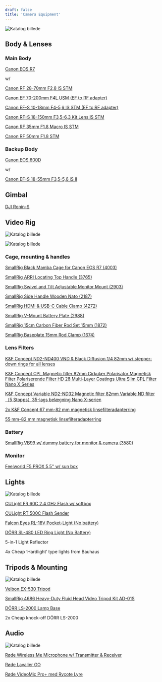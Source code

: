 ```yaml
---
draft: false
title: 'Camera Equipment'
---
```


![Katalog billede](https://drive.google.com/thumbnail?id=1O8UBTthAryn9pVuOikMt42Znnzh2Fnuk&sz=w1600 "Katalog billede")

## Body & Lenses
### Main Body

[Canon EOS R7](https://www.kamerahuset.dk/canon-eos-r7-hus)

w/

[Canon RF 28-70mm F2,8 IS STM](https://www.cotswoldcameras.com/Canon-RF-28-70mm-f-28-IS-STM-Lens)

[Canon EF 70-200mm F4L USM (EF to RF adapter)](https://www.canon.dk/store/canon-ef-70-200mm-f-4l-usm-lens/2578A009/)

[Canon EF-S 10-18mm F4-5,6 IS STM (EF to RF adapter)](https://web-tronic.dk/da/item/categoryitem/WEB21449-001)

[Canon RF-S 18-150mm F3,5-6,3 Kit Lens IS STM](https://www.kamerahuset.dk/canon-rf-s-18-150mm-f3-5-6-3-is-stm)

[Canon RF 35mm F1.8 Macro IS STM](https://www.kamerahuset.dk/canon-rf-35mm-f-1-8-is-stm-macro)

[Canon RF 50mm F1.8 STM](https://www.kamerahuset.dk/canon-rf-50mm-f-1-8-stm-inkl-carl-zeiss-lens-cleaner)

### Backup Body
[Canon EOS 600D](https://www.canon.dk/for_home/product_finder/cameras/digital_slr/eos_600d/)

w/

[Canon EF-S 18-55mm F3,5-5,6 IS II](https://www.dustinhome.dk/product/5010598679/ef-s-18-5535-56-is-ii)

## Gimbal
[DJI Ronin-S](https://www.dustinhome.dk/product/5010598679/ef-s-18-5535-56-is-ii)

## Video Rig

![Katalog billede](https://drive.google.com/thumbnail?id=1QQykcxz7Z9lluDtJoMu7ww_lgphM7uTb&sz=w1600 "Katalog billede")

![Katalog billede](https://drive.google.com/thumbnail?id=1esV5edGP9784ZDg2c4YKmabvLgrkvx4G&sz=w1600 "Katalog billede")

### Cage, mounting & handles

[SmallRig Black Mamba Cage for Canon EOS R7 (4003)](https://www.kamerahuset.dk/smallrig-4003-black-mamba-cage-for-canon-eos-r7)

[SmallRig ARRI Locating Top Handle (3765)](https://www.kamerahuset.dk/smallrig-3765-arri-locating-top-handle)

[SmallRig Swivel and Tilt Adjustable Monitor Mount (2903)](https://www.kamerahuset.dk/smallrig-2903b-swivel-and-tilt-monitor-mount-w-arri-pins)

[SmallRig Side Handle Wooden Nato (2187)](https://www.kamerahuset.dk/smallrig-2187-side-handle-wooden-nato)

[SmallRig HDMI & USB-C Cable Clamp (4272)](https://www.kamerahuset.dk/smallrig-4272-cable-clamp-hdmi-usb-c-black-mamba-for-canon-eos-r5-r5c-r6-r7-r10)

[SmallRig V-Mount Battery Plate (2988)](https://www.kamerahuset.dk/smallrig-2988-battery-plate-v-mount)

[SmallRig 15cm Carbon Fiber Rod Set 15mm (1872)](https://www.kamerahuset.dk/smallrig-1872-15mm-carbon-fiber-rod-15cm)

[SmallRig Baseplate 15mm Rod Clamp (1674)](https://www.kamerahuset.dk/smallrig-1674-baseplate-with-15mm-rod-clamp)

### Lens Filters

[K&F Concept ND2-ND400 VND & Black Diffusion 1/4 82mm w/ stepper-down rings for all lenses](https://dk.kentfaith.com/KF01.2024_82-mm-black-mist-1-4-nd2-400-variabelt-nd-filter-med-dobbeltsidet-28-lags-antirefleks-gr%C3%B8n-film-og-h%C3%A5ndtag-nano-x-serien?gad_source=1&gclid=Cj0KCQjws-S-BhD2ARIsALssG0aQMnEQgT6yJpuwASwk23Z8ROVT8jRqeUkPDXRqCc57rLzYGNaZQCgaAmeBEALw_wcB)

[K&F Concept CPL Magnetic filter 82mm Cirkulær Polarisator Magnetisk Filter Polariserende Filter HD 28 Multi-Layer Coatings Ultra Slim CPL Filter Nano X Series](https://dk.kentfaith.com/SKU.1708_82-mm-cpl-magnetisk-linsefilter-hd-vandt%C3%A6t-ridsefast-antirefleks-nano-x-serien)

[K&F Concept Variable ND2-ND32 Magnetic filter 82mm Variable ND filter（5 Stopps）35-lags belægning Nano X-serien](https://dk.kentfaith.com/KF01.1854_82-mm-magnetisk-variabel-nd2-32-linsefiltre)

[2x K&F Concept 67 mm-82 mm magnetisk linsefilteradapterring](https://dk.kentfaith.com/KF05.304_67-mm-82-mm-magnetisk-linsefilteradapterring?srsltid=AfmBOorrISnxSa9_z8J5KrplvpGhw7oUEO0ixQ_pR3dt2-g-IxhoD0Oh)

[55 mm-82 mm magnetisk linsefilteradapterring](https://dk.kentfaith.com/KF05.301_55-mm-82-mm-magnetisk-linsefilteradapterring)

### Battery

[SmallRig VB99 w/ dummy battery for monitor & camera (3580)](https://www.kamerahuset.dk/smallrig-3580-v-mount-batteri-vb99)

### Monitor

[Feelworld F5 PROX 5,5’’ w/ sun box](https://www.flashfotovideo.dk/varemaerker/feelworld/35528-55-f5-prox-hdmi-touchscreen-monitor?gad_source=1&gclid=Cj0KCQjws-S-BhD2ARIsALssG0ZyVHP_2tLBvLs1kGg4Scso7TOkewVlfU0rFqO_8FwNcU1Hd4-PV3YaAinpEALw_wcB)

## Lights

![Katalog billede](https://drive.google.com/thumbnail?id=1NA0huJVMpwmMgbV3xSeLZJ6Fvs0EOvyT&sz=w1600 "Katalog billede")

[CULight FR 60C 2.4 GHz Flash w/ softbox](https://www.galaxiastore.it/borse-treppiedi-flash/2043-cullmann-culight-fr-60c-flash-e-ttl-ii-con-controllo-remoto-integrato-ng-60-canon-61310.html)

[CULight RT 500C Flash Sender](https://hhcdistribution.dk/cullmann-rt500c-sender-canon/)

[Falcon Eyes RL-18V Pocket-Light (No battery)](https://www.falconeyeshk.com/product-page/rl-18v?srsltid=AfmBOooBL0bcleDUyYALZT1LmJuiF-cXQCyw2ihBRTqkOIPoxQjJeGwC)

[DÖRR SL-480 LED Ring Light (No Battery)](https://hhcdistribution.dk/dorr-373462-led-sl-480-ring-lys-65w/)

5-in-1 Light Reflector

4x Cheap ‘Hardlight’ type lights from Bauhaus

## Tripods & Mounting

![Katalog billede](https://drive.google.com/thumbnail?id=1bj2AmXnSxXf_s-gQGWtlr2cCt5W1DK4-&sz=w1600 "Katalog billede")

[Velbon EX-530 Tripod](https://www.proshop.dk/Stativ/Velbon-EX-Series-EX-530/2479968?utm_source=prisjagt&utm_medium=cpc&utm_campaign=pricesite)

[SmallRig 4686 Heavy-Duty Fluid Head Video Tripod Kit AD-01S](https://www.focusnordic.dk/produkter/video/stativer/stativkits/smallrig-4686-heavy-duty-fluid-head-video-tripod-kit-ad-01s)

[DÖRR LS-2000 Lamp Base](https://www.bechfoto.dk/d-rr-ls-2000-lampestativ-basis.html)

2x Cheap knock-off DÖRR LS-2000

## Audio

![Katalog billede](https://drive.google.com/thumbnail?id=1ZwC6jzWeFapn18VTe1c2i3G3U2Y0xxKI&sz=w1600 "Katalog billede")

[Røde Wireless Me Microphone w/ Transmitter & Receiver](https://rode.com/en/microphones/wireless/wireless-me)

[Røde Lavalier GO](https://rode.com/en/microphones/lavalier-wearable/lavalier-go?variant_sku=LAVGO)

[Røde VideoMic Pro+ med Rycote Lyre](https://www.scandinavianphoto.dk/rode/videomic-pro-med-rycote-lyre-1035399)
